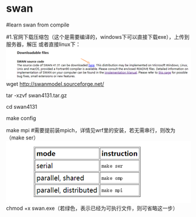 # swan
#learn swan from compile

#1.官网下载压缩包（这个是需要编译的，windows下可以直接下载exe），上传到服务器，解压
或者直接linux下：
![ad](https://github.com/abby-1225/swan/blob/master/images/download.png)
wget http://swanmodel.sourceforge.net/

tar -xzvf swan4131.tar.gz

cd  swan4131

make config

make mpi  #需要提前装mpich，详情见wrf里的安装，若无需串行，则改为（make ser）
![ad](https://github.com/abby-1225/swan/blob/master/images/swan-compile.png)
chmod +x swan.exe（若绿色，表示已经为可执行文件，则可省略这一步）

